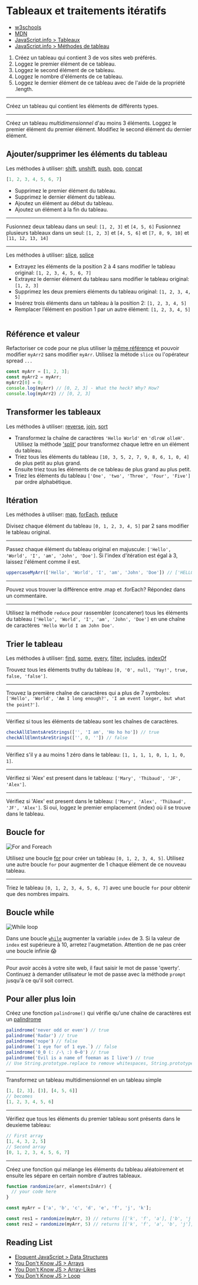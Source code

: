 # Tableaux et traitements itératifs

+ [w3schools](https://www.w3schools.com/js/js_arrays.asp)
+ [MDN](https://developer.mozilla.org/en-US/docs/Web/JavaScript/Reference/Global_Objects/Array)
+ [JavaScript.info > Tableaux](https://javascript.info/array)
+ [JavaScript.info > Méthodes de tableau](https://javascript.info/array)

1. Créez un tableau qui contient 3 de vos sites web préférés.
2. Loggez le premier élément de ce tableau.
3. Loggez le second élément de ce tableau.
5. Loggez le nombre d'éléments de ce tableau.
4. Loggez le dernier élément de ce tableau avec de l'aide de la propriété .length.

---

Créez un tableau qui contient les éléments de différents types.

---

Créez un tableau *multidimensionnel* d'au moins 3 éléments.
Loggez le premier élément du premier élément.
Modifiez le second élément du dernier élément.

## Ajouter/supprimer les éléments du tableau

Les méthodes à utiliser: 
[shift](https://developer.mozilla.org/en-US/docs/Web/JavaScript/Reference/Global_Objects/Array/shift), 
[unshift](https://developer.mozilla.org/en-US/docs/Web/JavaScript/Reference/Global_Objects/Array/unshift), 
[push](https://developer.mozilla.org/en-US/docs/Web/JavaScript/Reference/Global_Objects/Array/push), 
[pop](https://developer.mozilla.org/en-US/docs/Web/JavaScript/Reference/Global_Objects/Array/pop), 
[concat](https://developer.mozilla.org/en-US/docs/Web/JavaScript/Reference/Global_Objects/Array/concat)

```js
[1, 2, 3, 4, 5, 6, 7]
```
+ Supprimez le premier élément du tableau.
+ Supprimez le dernier élément du tableau.
+ Ajoutez un élément au début du tableau.
+ Ajoutez un élément à la fin du tableau.

---

Fusionnez deux tableau dans un seul: `[1, 2, 3]` et `[4, 5, 6]`
Fusionnez plusieurs tableaux dans un seul: `[1, 2, 3]` et `[4, 5, 6]` et `[7, 8, 9, 10]` et `[11, 12, 13, 14]`

---

Les méthodes à utiliser: 
[slice](https://developer.mozilla.org/en-US/docs/Web/JavaScript/Reference/Global_Objects/Array/slice),
[splice](https://developer.mozilla.org/en-US/docs/Web/JavaScript/Reference/Global_Objects/Array/splice)

+ Extrayez les éléments de la position 2 à 4 sans modifier le tableau original: `[1, 2, 3, 4, 5, 6, 7]`
+ Extrayez le dernier élément du tableau sans modifier le tableau original: `[1, 2, 3]`
+ Supprimez les deux premiers éléments du tableau original: `[1, 2, 3, 4, 5]`
+ Insérez trois éléments dans un tableau à la position 2: `[1, 2, 3, 4, 5]`
+ Remplacer l’élément en position 1 par un autre élément: `[1, 2, 3, 4, 5]`
​

## Référence et valeur

Refactoriser ce code pour ne plus utiliser la [même référence](https://github.com/getify/You-Dont-Know-JS/blob/master/types%20%26%20grammar/ch2.md#value-vs-reference) et pouvoir modifier `myArr2` sans modifier `myArr`.
Utilisez la métode `slice` ou l'opérateur spread `...`

```js
const myArr = [1, 2, 3];
const myArr2 = myArr;
myArr2[0] = 0;
console.log(myArr) // [0, 2, 3] - What the heck? Why? How?
console.log(myArr2) // [0, 2, 3]
```

## Transformer les tableaux
Les méthodes à utiliser: 
[reverse](https://developer.mozilla.org/en-US/docs/Web/JavaScript/Reference/Global_Objects/Array/reverse),
[join](https://developer.mozilla.org/en-US/docs/Web/JavaScript/Reference/Global_Objects/Array/join),
[sort](https://developer.mozilla.org/en-US/docs/Web/JavaScript/Reference/Global_Objects/Array/sort)

+ Transformez la chaîne de caractères `'Hello World'` en `'dlroW olleH'`. Utilisez la méthode ['split'](https://developer.mozilla.org/en-US/docs/Web/JavaScript/Reference/Global_Objects/String/split) pour transformez chaque lettre en un élément du tableau.
+ Triez tous les éléments du tableau `[10, 3, 5, 2, 7, 9, 8, 6, 1, 0, 4]` de plus petit au plus grand.
+ Ensuite triez tous les éléments de ce tableau de plus grand au plus petit.
+ Triez les éléments du tableau `['One', 'two', 'Three', 'Four', 'Five']` par ordre alphabétique.

## Itération
Les méthodes à utiliser: 
[map](https://developer.mozilla.org/en-US/docs/Web/JavaScript/Reference/Global_Objects/Array/map),
[forEach](https://developer.mozilla.org/en-US/docs/Web/JavaScript/Reference/Global_Objects/Array/forEach),
[reduce](https://developer.mozilla.org/en-US/docs/Web/JavaScript/Reference/Global_Objects/Array/Reduce)

Divisez chaque élément du tableau `[0, 1, 2, 3, 4, 5]` par 2 sans modifier le tableau original.

---

Passez chaque élément du tableau original en majuscule: `['Hello', 'World', 'I', 'am', 'John', 'Doe']`. Si l'index d'itération est égal à 3, laissez l'élément comme il est.

```js
uppercaseMyArr(['Hello', 'World', 'I', 'am', 'John', 'Doe']) // ['HELLO', 'WORLD', 'I', 'am', 'JOHN', 'DOE']
```

---

Pouvez vous trouver la différence entre .map et .forEach? Répondez dans un commentaire.

---

Utilisez la méthode `reduce` pour rassembler (concatener) tous les éléments du tableau `['Hello', 'World', 'I', 'am', 'John', 'Doe']` en une chaîne de caractères `'Hello World I am John Doe'`. 

## Trier le tableau
Les méthodes à utiliser: 
[find](https://developer.mozilla.org/en-US/docs/Web/JavaScript/Reference/Global_Objects/Array/find),
[some](https://developer.mozilla.org/en-US/docs/Web/JavaScript/Reference/Global_Objects/Array/sort),
[every](https://developer.mozilla.org/en-US/docs/Web/JavaScript/Reference/Global_Objects/Array/every),
[filter](https://developer.mozilla.org/en-US/docs/Web/JavaScript/Reference/Global_Objects/Array/filter),
[includes](https://developer.mozilla.org/en-US/docs/Web/JavaScript/Reference/Global_Objects/Array/includes),
[indexOf](https://developer.mozilla.org/en-US/docs/Web/JavaScript/Reference/Global_Objects/Array/indexOf)

Trouvez tous les éléments truthy du tableau `[0, '0', null, 'Yay!', true, false, 'false']`.

---

Trouvez la première chaîne de caractères qui a plus de 7 symboles: `['Hello', 'World', 'Am I long enough?', 'I am event longer, but what the point?']`.

---

Vérifiez si tous les éléments de tableau sont les chaînes de caractères.
```js
checkAllElmntsAreStrings(['', 'I am', 'Ho ho ho']) // true
checkAllElmntsAreStrings(['', 0, '']) // false
```

---

Vérifiez s'il y a au moins 1 zéro dans le tableau: `[1, 1, 1, 1, 0, 1, 1, 0, 1]`.

---

Vérifiez si 'Alex' est present dans le tableau: `['Mary', 'Thibaud', 'JF', 'Alex']`.

---

Vérifiez si 'Alex' est present dans le tableau: `['Mary', 'Alex', 'Thibaud', 'JF', 'Alex']`. Si oui, loggez le premier emplacement (index) où il se trouve dans le tableau.


## Boucle for

![For and Foreach](http://www.commitstrip.com/wp-content/uploads/2014/07/Strip-Dora-la-codeuse-650-final.jpg)

Utilisez une boucle [for](https://developer.mozilla.org/en-US/docs/Web/JavaScript/Reference/Statements/for) pour créer un tableau `[0, 1, 2, 3, 4, 5]`.
Utilisez une autre boucle `for` pour augmenter de 1 chaque élément de ce nouveau tableau.

---

Triez le tableau `[0, 1, 2, 3, 4, 5, 6, 7]` avec une boucle `for` pour obtenir que des nombres impairs.

## Boucle while

![While loop](https://i.ibb.co/gFGS4hy/while-loop.jpg)

Dans une boucle [`while`](https://developer.mozilla.org/en-US/docs/Web/JavaScript/Reference/Statements/while) augmenter la variable `index` de 3. Si la valeur de `index` est supérieure à 10, arretez l'augmetation. Attention de ne pas créer une boucle infinie 😱

---

Pour avoir accès à votre site web, il faut saisir le mot de passe 'qwerty'.
Continuez à demander utilisateur le mot de passe avec la méthode `prompt` jusqu'à ce qu'il soit correct.


## Pour aller plus loin

Créez une fonction `palindrome()` qui vérifie qu'une chaîne de caractères est un [palindrome](https://fr.wikipedia.org/wiki/Palindrome)
```js
palindrome('never odd or even') // true
palindrome('Radar') // true
palindrome('nope') // false
palindrome(`1 eye for of 1 eye.`) // false
palindrome('0_0 (: /-\ :) 0–0') // true
palindrome('Evil is a name of foeman as I live') // true
// Use String.prototype.replace to remove whitespaces, String.prototype.toLowerCase to manipulate strings
``` 

---

Transformez un tableau multidimensionnel en un tableau simple
```js
[1, [2, 3], [3], [4, 5, 6]]
// becomes
[1, 2, 3, 4, 5, 6]
```

---

Vérifiez que tous les éléments du premier tableau sont présents dans le deuxìeme tableau:
```js
// First array
[1, 4, 3, 2, 5]
// Second array
[0, 1, 2, 3, 4, 5, 6, 7]
```

---

Créez une fonction qui mélange les éléments du tableau aléatoirement et ensuite les sépare en certain nombre d'autres tableaux.
```js
function randomize(arr, elementsInArr) {
  // your code here
}

const myArr = ['a', 'b', 'c', 'd', 'e', 'f', 'j', 'k'];

const res1 = randomize(myArr, 3) // returns [['k', 'f', 'a'], ['b', 'j', 'e'], ['d', 'c']]
const res2 = randomize(myArr, 5) // returns [['k', 'f', 'a', 'b', 'j'], ['e', 'd', 'c']]

```

## Reading List

+ [Eloquent JavaScript > Data Structures](https://eloquentjavascript.net/04_data.html)
+ [You Don't Know JS > Arrays](https://github.com/getify/You-Dont-Know-JS/blob/master/types%20%26%20grammar/ch2.md#arrays)
+ [You Don't Know JS > Array-Likes](https://github.com/getify/You-Dont-Know-JS/blob/master/types%20%26%20grammar/ch2.md#array-likes)
+ [You Don't Know JS > Loop](https://github.com/getify/You-Dont-Know-JS/blob/master/up%20%26%20going/ch1.md#loops)
